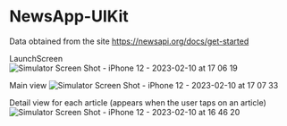 # NewsApp-UIKit

Data obtained from the site https://newsapi.org/docs/get-started

LaunchScreen
![Simulator Screen Shot - iPhone 12 - 2023-02-10 at 17 06 19](https://user-images.githubusercontent.com/99712538/218133830-7aa1ae16-783f-4b8d-98d6-bb5c96422df5.png)

Main view
![Simulator Screen Shot - iPhone 12 - 2023-02-10 at 17 07 33](https://user-images.githubusercontent.com/99712538/218133911-50702eba-a04f-4fc7-8ffa-dbbbaf374d34.png)

Detail view for each article (appears when the user taps on an article)
![Simulator Screen Shot - iPhone 12 - 2023-02-10 at 16 46 20](https://user-images.githubusercontent.com/99712538/218134000-96d35bd9-3e8e-4b49-b26d-8d3198a35bd7.png)
